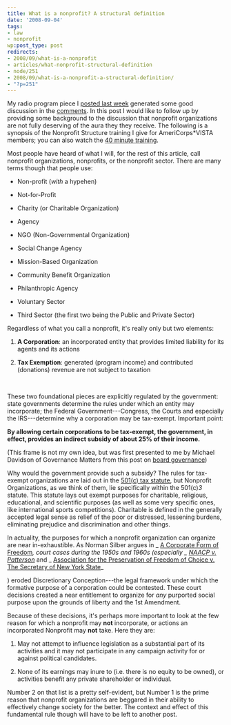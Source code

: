 ```yaml
---
title: What is a nonprofit? A structural definition
date: '2008-09-04'
tags:
- law
- nonprofit
wp:post_type: post
redirects:
- 2008/09/what-is-a-nonprofit
- articles/what-nonprofit-structural-definition
- node/251
- 2008/09/what-is-a-nonprofit-a-structural-definition/
- "?p=251"
---
```


My radio program piece I [posted last week](http://island94.org/articles/radio-ga-ga-2-role-nonprofits-constructing-better-world) generated some good discussion in the [comments](http://island94.org/articles/radio-ga-ga-2-role-nonprofits-constructing-better-world?#comments). In this post I would like to follow up by providing some background to the discussion that nonprofit organizations are not fully deserving of the aura they they receive. The following is a synopsis of the Nonprofit Structure training I give for AmeriCorps\*VISTA members; you can also watch the [40 minute training](http://ctcvista.org/node/1334).

Most people have heard of what I will, for the rest of this article, call nonprofit organizations, nonprofits, or the nonprofit sector. There are many terms though that people use:

- Non-profit (_with_ a hypehen)

- Not-for-Profit

- Charity (or Charitable Organization)

- Agency

- NGO (Non-Governmental Organization)

- Social Change Agency

- Mission-Based Organization

- Community Benefit Organization

- Philanthropic Agency

- Voluntary Sector

- Third Sector (the first two being the Public and Private Sector)

Regardless of what you call a nonprofit, it's really only but two elements:

1. **A Corporation**: an incorporated entity that provides limited liability for its agents and its actions

2. **Tax Exemption**: generated (program income) and contributed (donations) revenue are not subject to taxation

 

These two foundational pieces are explicitly regulated by the government: state governments determine the rules under which an entity may incorporate; the Federal Government---Congress, the Courts and especially the IRS---determine why a corporation may be tax-exempt. Important point:

**By allowing certain corporations to be tax-exempt, the government, in effect, provides an indirect subsidy of about 25% of their income.**

(This frame is not my own idea, but was first presented to me by Michael Davidson of Governance Matters from this post on [board governance](http://island94.org/articles/nonprofit-board-management-governance-and-advice))

Why would the government provide such a subsidy? The rules for tax-exempt organizations are laid out in the [501(c) tax statute](http://en.wikipedia.org/wiki/501(c)), but Nonprofit Organizations, as we think of them, lie specifically within the 501(c)_3_ statute. This statute lays out exempt purposes for charitable, religious, educational, and scientific purposes (as well as some very specific ones, like international sports competitions). Charitable is defined in the generally accepted legal sense as relief of the poor or distressed, lessening burdens, eliminating prejudice and discrimination and other things.

In actuality, the purposes for which a nonprofit organization can organize are near in-exhaustible. As Norman Silber argues in _ [A Corporate Form of Freedom](http://books.google.com/books?id=1OuEGu-Ua6wC)_, court cases during the 1950s and 1960s (especially _ [NAACP v. Patterson](http://en.wikipedia.org/wiki/National_Association_for_the_Advancement_of_Colored_People_v._Alabama)_ and _ [Association for the Preservation of Freedom of Choice v. The Secretary of New York State](http://bulk.resource.org/courts.gov/c/F2/299/299.F2d.212.228.27279_1.html)_

) eroded Discretionary Conception---the legal framework under which the formative purpose of a corporation could be contested. These court decisions created a near entitlement to organize for _any_ purported social purpose upon the grounds of liberty and the 1st Amendment.

Because of these decisions, it's perhaps more important to look at the few reason for which a nonprofit may **not** incorporate, or actions an incorporated Nonprofit may **not** take. Here they are:

1. May not attempt to influence legislation as a substantial part of its activities and it may not participate in any campaign activity for or against political candidates.

2. None of its earnings may inure to (i.e. there is no equity to be owned), or activities benefit any private shareholder or individual.

Number 2 on that list is a pretty self-evident, but Number 1 is the prime reason that nonprofit organizations are beggared in their ability to effectively change society for the better. The context and effect of this fundamental rule though will have to be left to another post.
